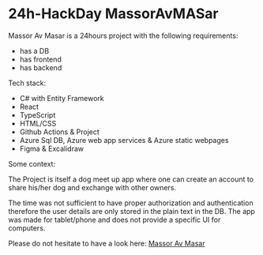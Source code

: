 # 24h-HackDay MassorAvMASar

Massor Av Masar is a 24hours project with the following requirements: 
- has a DB
- has frontend
- has backend

Tech stack: 
  - C# with Entity Framework
  - React
  - TypeScript
  - HTML/CSS
  - Github Actions & Project
  - Azure Sql DB, Azure web app services & Azure static webpages
  - Figma & Excalidraw

Some context:

  The Project is itself a dog meet up app where one can create an account to share his/her dog and exchange with other owners.

  The time was not sufficient to have proper authorization and authentication therefore the user details are only stored in the plain text in the DB. The app was made for tablet/phone and does not provide a specific UI for computers.

  Please do not hesitate to have a look here: [Massor Av Masar](https://red-bay-0e82f7003.2.azurestaticapps.net)
